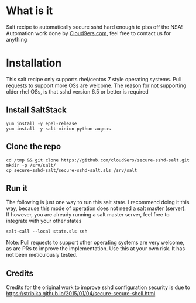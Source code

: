 # What is it
Salt recipe to automatically secure sshd hard enough to piss off the NSA! 
Automation work done by [Cloud9ers.com](http://cloud9ers.com), feel free to contact us for anything

# Installation
This salt recipe only supports rhel/centos 7 style operating systems. Pull requests to support more OSs are welcome. The reason for not supporting older rhel OSs, is that sshd version 6.5 or better is required

## Install SaltStack
```
yum install -y epel-release
yum install -y salt-minion python-augeas
```

## Clone the repo
```
cd /tmp && git clone https://github.com/cloud9ers/secure-sshd-salt.git
mkdir -p /srv/salt/
cp secure-sshd-salt/secure-sshd-salt.sls /srv/salt
```
## Run it
The following is just one way to run this salt state. I recommend doing it this way, because this mode of operation does not need a salt master (server). If however, you are already running a salt master server, feel free to integrate with your other states
```
salt-call --local state.sls ssh
```

Note: Pull requests to support other operating systems are very welcome, as are PRs to improve the implementation. Use this at your own risk. It has not been meticulously tested.

## Credits
Credits for the original work to improve sshd configuration security is due to  https://stribika.github.io/2015/01/04/secure-secure-shell.html
